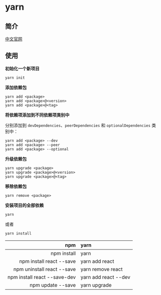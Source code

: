 # yarn

## 简介

[中文官网](https://yarn.bootcss.com/)

## 使用

**初始化一个新项目**

```
yarn init
```

**添加依赖包**

```
yarn add <package>
yarn add <package>@<version>
yarn add <package>@<tag>
```

**将依赖项添加到不同依赖项类别中**

分别添加到 `devDependencies`、`peerDependencies` 和 `optionalDependencies` 类别中：

```
yarn add <package> --dev
yarn add <package> --peer
yarn add <package> --optional
```

**升级依赖包**

```
yarn upgrade <package>
yarn upgrade <package>@<version>
yarn upgrade <package>@<tag>
```

**移除依赖包**

```
yarn remove <package>
```

**安装项目的全部依赖**

```
yarn
```

或者

```
yarn install
```

|                          npm | yarn                 |
| ---------------------------: | :------------------- |
|                  npm install | yarn                 |
|     npm install react --save | yarn add react       |
|   npm uninstall react --save | yarn remove react    |
| npm install react --save-dev | yarn add react --dev |
|            npm update --save | yarn upgrade         |

